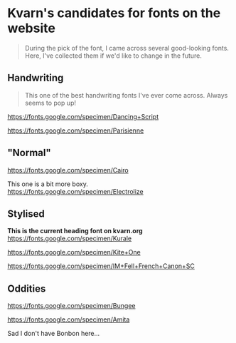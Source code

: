 # Kvarn's candidates for fonts on the website

> During the pick of the font, I came across several good-looking fonts. Here,
> I've collected them if we'd like to change in the future.

## Handwriting

> This one of the best handwriting fonts I've ever come across. Always seems to
> pop up!

<https://fonts.google.com/specimen/Dancing+Script>

<https://fonts.google.com/specimen/Parisienne>

## "Normal"

<https://fonts.google.com/specimen/Cairo>

This one is a bit more boxy.<br> <https://fonts.google.com/specimen/Electrolize>

## Stylised

**This is the current heading font on kvarn.org**<br>
<https://fonts.google.com/specimen/Kurale>

<https://fonts.google.com/specimen/Kite+One>

<https://fonts.google.com/specimen/IM+Fell+French+Canon+SC>

## Oddities

<https://fonts.google.com/specimen/Bungee>

<https://fonts.google.com/specimen/Amita>

Sad I don't have Bonbon here...
